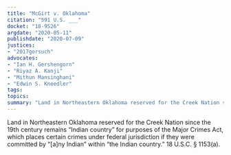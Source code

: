 ```yaml
---
title: "McGirt v. Oklahoma"
citation: "591 U.S. ___"
docket: "18-9526"
argdate: "2020-05-11"
publishdate: "2020-07-09"
justices:
- "2017gorsuch"
advocates:
- "Ian H. Gershengorn"
- "Riyaz A. Kanji"
- "Mithun Mansinghani"
- "Edwin S. Kneedler"
tags:
topics:
summary: "Land in Northeastern Oklahoma reserved for the Creek Nation since the 19th century remains “Indian country” for purposes of the Major Crimes Act, which places certain crimes under federal jurisdiction if they were committed by “[a]ny Indian” within “the Indian country.”  18 U.S.C. § 1153(a)."
---
```

Land in Northeastern Oklahoma reserved for the Creek Nation since the 19th century remains “Indian country” for purposes of the Major Crimes Act, which places certain crimes under federal jurisdiction if they were committed by “[a]ny Indian” within “the Indian country.”  18 U.S.C. § 1153(a).

